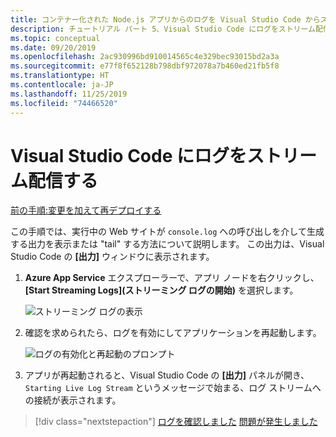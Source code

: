 ```yaml
---
title: コンテナー化された Node.js アプリからのログを Visual Studio Code からストリーム配信する
description: チュートリアル パート 5、Visual Studio Code にログをストリーム配信する
ms.topic: conceptual
ms.date: 09/20/2019
ms.openlocfilehash: 2ac930996bd910014565c4e329bec93015bd2a3a
ms.sourcegitcommit: e77f8f652128b798dbf972078a7b460ed21fb5f8
ms.translationtype: HT
ms.contentlocale: ja-JP
ms.lasthandoff: 11/25/2019
ms.locfileid: "74466520"
---
```

# <a name="stream-logs-into-visual-studio-code"></a>Visual Studio Code にログをストリーム配信する

[前の手順:変更を加えて再デプロイする](tutorial-vscode-docker-node-05.md)

この手順では、実行中の Web サイトが `console.log` への呼び出しを介して生成する出力を表示または "tail" する方法について説明します。 この出力は、Visual Studio Code の **[出力]** ウィンドウに表示されます。

1. **Azure App Service** エクスプローラーで、アプリ ノードを右クリックし、 **[Start Streaming Logs]\(ストリーミング ログの開始\)** を選択します。

    ![ストリーミング ログの表示](media/deploy-containers/stream-logs-command.png)

1. 確認を求められたら、ログを有効にしてアプリケーションを再起動します。

    ![ログの有効化と再起動のプロンプト](media/deploy-azure/enable-restart.png)

1. アプリが再起動されると、Visual Studio Code の **[出力]** パネルが開き、`Starting Live Log Stream` というメッセージで始まる、ログ ストリームへの接続が表示されます。

> [!div class="nextstepaction"]
> [ログを確認しました](tutorial-vscode-docker-node-07.md) [問題が発生しました](https://www.research.net/r/PWZWZ52?tutorial=node-deployment-docker-extension&step=tailing-logs)
